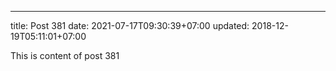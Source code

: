 ---
title: Post 381
date: 2021-07-17T09:30:39+07:00
updated: 2018-12-19T05:11:01+07:00

This is content of post 381